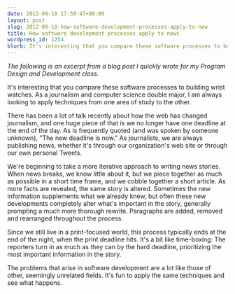 ```yaml
---
date: 2012-09-18 17:59:47+00:00
layout: post
slug: 2012-09-18-how-software-development-processes-apply-to-new
title: How software development processes apply to news
wordpress_id: 1254
blurb: It's interesting that you compare these software processes to building wrist watches. As a journalism and computer science double major, I am always looking to apply techniques from one area of study to the other.
---
```


_The following is an excerpt from a blog post I quickly wrote for my Program Design and Development class._

It's interesting that you compare these software processes to building wrist watches. As a journalism and computer science double major, I am always looking to apply techniques from one area of study to the other.

There has been a lot of talk recently about how the web has changed journalism, and one huge piece of that is we no longer have one deadline at the end of the day. As is frequently quoted (and was spoken by someone unknown), "The new deadline is now." As journalists, we are always publishing news, whether it's through our organization's web site or through our own personal Tweets.

We're beginning to take a more iterative approach to writing news stories. When news breaks, we know little about it, but we piece together as much as possible in a short time frame, and we cobble together a short article. As more facts are revealed, the same story is altered. Sometimes the new information supplements what we already knew, but often these new developments completely alter what's important in the story, generally prompting a much more thorough rewrite. Paragraphs are added, removed and rearranged throughout the process.

Since we still live in a print-focused world, this process typically ends at the end of the night, when the print deadline hits. It's a bit like time-boxing: The reporters turn in as much as they can by the hard deadline, prioritizing the most important information in the story.

The problems that arise in software development are a lot like those of other, seemingly unrelated fields. It's fun to apply the same techniques and see what happens.

